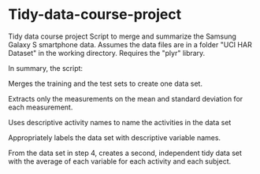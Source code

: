 # Tidy-data-course-project
Tidy data course project
Script to merge and summarize the Samsung Galaxy S smartphone data. Assumes the data files are in a folder "UCI HAR Dataset" in the working directory. Requires the "plyr" library.

In summary, the script:

Merges the training and the test sets to create one data set.

Extracts only the measurements on the mean and standard deviation for each measurement.

Uses descriptive activity names to name the activities in the data set

Appropriately labels the data set with descriptive variable names.

From the data set in step 4, creates a second, independent tidy data set with the average of each variable for each activity and each subject.
